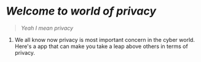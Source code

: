 # _Welcome to world of privacy_
> _Yeah I mean privacy_
1. We all know now privacy is most important concern in the cyber world. Here's a app that can make you take a leap above others in terms of privacy.